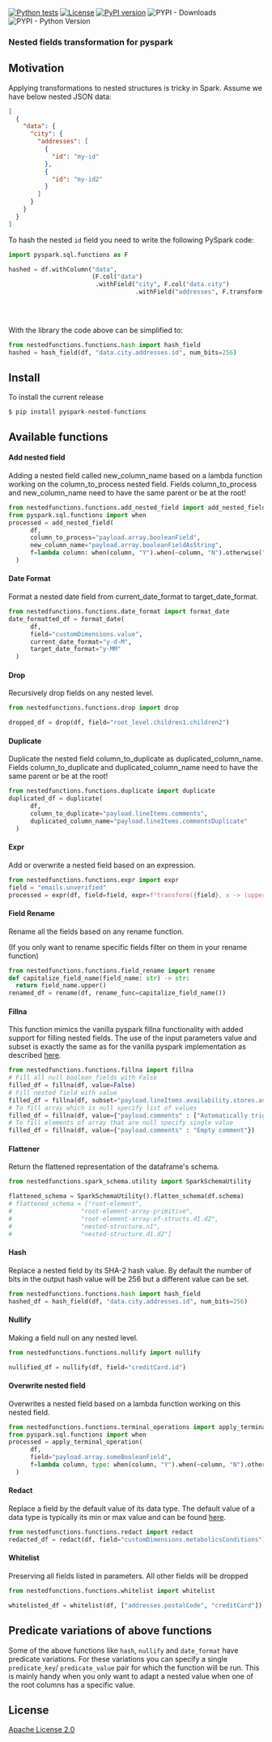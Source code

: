 [![Python tests](https://github.com/golosegor/pyspark-nested-fields-functions/actions/workflows/python-tests.yml/badge.svg)](https://github.com/golosegor/pyspark-nested-fields-functions/actions/workflows/python-tests.yml)
[![License](https://img.shields.io/badge/License-Apache_2.0-blue.svg)](https://opensource.org/licenses/Apache-2.0)
[![PyPI version](https://img.shields.io/pypi/v/pyspark-nested-functions.svg)](https://pypi.org/project/pyspark-nested-functions/)
![PYPI - Downloads](https://static.pepy.tech/badge/pyspark-nested-functions)
![PYPI - Python Version](https://img.shields.io/pypi/pyversions/pyspark-nested-functions.svg)

### Nested fields transformation for pyspark

## Motivation

Applying transformations to nested structures is tricky in Spark.
Assume we have below nested JSON data:

```json
[
  {
    "data": {
      "city": {
        "addresses": [
          {
            "id": "my-id"
          },
          {
            "id": "my-id2"
          }
        ]
      }
    }
  }
]
```

To hash the nested `id` field you need to write the following PySpark code:

```python
import pyspark.sql.functions as F

hashed = df.withColumn("data",
                       (F.col("data")
                        .withField("city", F.col("data.city")
                                   .withField("addresses", F.transform("data.city.addresses",
                                                                       lambda c: c.withField("id",
                                                                                             F.sha2(c.getField("id"),
                                                                                                    256)))))))
```

With the library the code above can be simplified to:

```python
from nestedfunctions.functions.hash import hash_field
hashed = hash_field(df, "data.city.addresses.id", num_bits=256)
```

## Install

To install the current release

```
$ pip install pyspark-nested-functions
```

## Available functions

#### Add nested field

Adding a nested field called new_column_name based on a lambda function working on the column_to_process nested field.
Fields column_to_process and new_column_name need to have the same parent or be at the root!

```python
from nestedfunctions.functions.add_nested_field import add_nested_field
from pyspark.sql.functions import when
processed = add_nested_field(
      df,
      column_to_process="payload.array.booleanField",
      new_column_name="payload.array.booleanFieldAsString",
      f=lambda column: when(column, "Y").when(~column, "N").otherwise(""),
  )
```

#### Date Format

Format a nested date field from current_date_format to target_date_format.

```python
from nestedfunctions.functions.date_format import format_date
date_formatted_df = format_date(
      df,
      field="customDimensions.value",
      current_date_format="y-d-M",
      target_date_format="y-MM"
  )
```

#### Drop

Recursively drop fields on any nested level.

```python
from nestedfunctions.functions.drop import drop

dropped_df = drop(df, field="root_level.children1.children2")
```

#### Duplicate

Duplicate the nested field column_to_duplicate as duplicated_column_name.
Fields column_to_duplicate and duplicated_column_name need to have the same parent or be at the root!

```python
from nestedfunctions.functions.duplicate import duplicate
duplicated_df = duplicate(
      df,
      column_to_duplicate="payload.lineItems.comments",
      duplicated_column_name="payload.lineItems.commentsDuplicate"
  )
```

#### Expr

Add or overwrite a nested field based on an expression.

```python
from nestedfunctions.functions.expr import expr
field = "emails.unverified"
processed = expr(df, field=field, expr=f"transform({field}, x -> (upper(x)))")
```

#### Field Rename

Rename all the fields based on any rename function.

(If you only want to rename specific fields filter on them in your rename function)

```python
from nestedfunctions.functions.field_rename import rename
def capitalize_field_name(field_name: str) -> str:
  return field_name.upper()
renamed_df = rename(df, rename_func=capitalize_field_name())
```

#### Fillna

This function mimics the vanilla pyspark fillna functionality with added support for filling nested fields.
The use of the input parameters value and subset is exactly the same as for the vanilla pyspark implementation as described [here](https://spark.apache.org/docs/latest/api/python/reference/pyspark.sql/api/pyspark.sql.DataFrame.fillna.html).

```python
from nestedfunctions.functions.fillna import fillna
# Fill all null boolean fields with False
filled_df = fillna(df, value=False)
# Fill nested field with value
filled_df = fillna(df, subset="payload.lineItems.availability.stores.availableQuantity", value=0)
# To fill array which is null specify list of values
filled_df = fillna(df, value={"payload.comments" : ["Automatically triggered stock check"]})
# To fill elements of array that are null specify single value
filled_df = fillna(df, value={"payload.comments" : "Empty comment"})
```

#### Flattener

Return the flattened representation of the dataframe's schema.

```python
from nestedfunctions.spark_schema.utility import SparkSchemaUtility

flattened_schema = SparkSchemaUtility().flatten_schema(df.schema)
# flattened_schema = ["root-element",
#                   "root-element-array-primitive",
#                   "root-element-array-of-structs.d1.d2",
#                   "nested-structure.n1",
#                   "nested-structure.d1.d2"]
```

#### Hash

Replace a nested field by its SHA-2 hash value.
By default the number of bits in the output hash value will be 256 but a different value can be set.

```python
from nestedfunctions.functions.hash import hash_field
hashed_df = hash_field(df, "data.city.addresses.id", num_bits=256)
```

#### Nullify

Making a field null on any nested level.

```python
from nestedfunctions.functions.nullify import nullify

nullified_df = nullify(df, field="creditCard.id")
```

#### Overwrite nested field

Overwrites a nested field based on a lambda function working on this nested field.

```python
from nestedfunctions.functions.terminal_operations import apply_terminal_operation
from pyspark.sql.functions import when
processed = apply_terminal_operation(
      df,
      field="payload.array.someBooleanField",
      f=lambda column, type: when(column, "Y").when(~column, "N").otherwise(""),
  )
```

#### Redact

Replace a field by the default value of its data type.
The default value of a data type is typically its min or max value and can be found [here](https://github.com/golosegor/pyspark-nested-fields-functions/blob/main/nestedfunctions/functions/redact.py#L29).

```python
from nestedfunctions.functions.redact import redact
redacted_df = redact(df, field="customDimensions.metabolicsConditions")
```

#### Whitelist

Preserving all fields listed in parameters. All other fields will be dropped

```python
from nestedfunctions.functions.whitelist import whitelist

whitelisted_df = whitelist(df, ["addresses.postalCode", "creditCard"]) 
```

## Predicate variations of above functions
Some of the above functions like `hash`, `nullify` and `date_format` have predicate variations.
For these variations you can specify a single `predicate_key`/ `predicate_value` pair for which the function will be run. This is mainly handy when you only want to adapt a nested value when one of the root columns has a specific value.

## License

[Apache License 2.0](LICENSE)